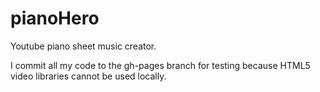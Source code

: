 pianoHero
=========

Youtube piano sheet music creator.

I commit all my code to the gh-pages branch for testing because HTML5 video libraries cannot be used locally.
